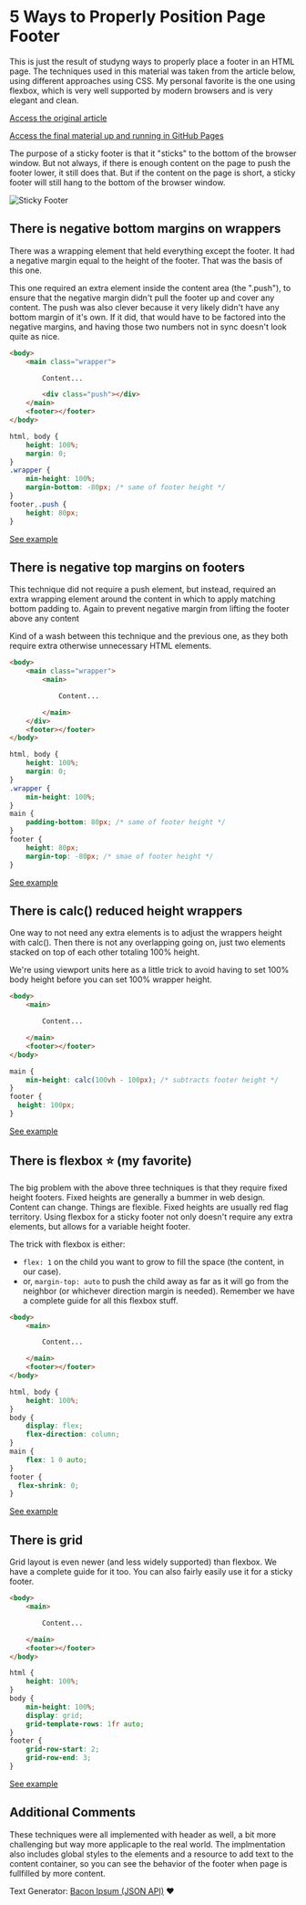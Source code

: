 
# 5 Ways to Properly Position Page Footer

This is just the result of studyng ways to properly place a footer in an HTML page. The techniques used in this material was taken from the article below, using different approaches using CSS. My personal favorite is the one using flexbox, which is very well supported by modern browsers and is very elegant and clean.

[Access the original article](https://css-tricks.com/couple-takes-sticky-footer/)

[Access the final material up and running  in GitHub Pages](https://juliolmuller.github.io/lesson-css-footer-positioning)

The purpose of a sticky footer is that it "sticks" to the bottom of the browser window. But not always, if there is enough content on the page to push the footer lower, it still does that. But if the content on the page is short, a sticky footer will still hang to the bottom of the browser window.

![Sticky Footer](https://css-tricks.com/wp-content/uploads/2016/05/sticky-footer-1.svg)

## There is negative bottom margins on wrappers

There was a wrapping element that held everything except the footer. It had a negative margin equal to the height of the footer. That was the basis of this one.

This one required an extra element inside the content area (the ".push"), to ensure that the negative margin didn't pull the footer up and cover any content. The push was also clever because it very likely didn't have any bottom margin of it's own. If it did, that would have to be factored into the negative margins, and having those two numbers not in sync doesn't look quite as nice.

```html
<body>
    <main class="wrapper">

        Content...

        <div class="push"></div>
    </main>
    <footer></footer>
</body>
```

```css
html, body {
    height: 100%;
    margin: 0;
}
.wrapper {
    min-height: 100%;
    margin-bottom: -80px; /* same of footer height */
}
footer,.push {
    height: 80px;
}
```

[See example](./footer1.html)

## There is negative top margins on footers

This technique did not require a push element, but instead, required an extra wrapping element around the content in which to apply matching bottom padding to. Again to prevent negative margin from lifting the footer above any content

Kind of a wash between this technique and the previous one, as they both require extra otherwise unnecessary HTML elements.

```html
<body>
    <main class="wrapper">
        <main>

            Content...

        </main>
    </div>
    <footer></footer>
</body>
```

```css
html, body {
    height: 100%;
    margin: 0;
}
.wrapper {
    min-height: 100%;
}
main {
    padding-bottom: 80px; /* same of footer height */
}
footer {
    height: 80px;
    margin-top: -80px; /* smae of footer height */
}
```

[See example](./footer2.html)

## There is calc() reduced height wrappers

One way to not need any extra elements is to adjust the wrappers height with calc(). Then there is not any overlapping going on, just two elements stacked on top of each other totaling 100% height.

We're using viewport units here as a little trick to avoid having to set 100% body height before you can set 100% wrapper height.

```html
<body>
    <main>

        Content...

    </main>
    <footer></footer>
</body>
```

```css
main {
    min-height: calc(100vh - 100px); /* subtracts footer height */
}
footer {
  height: 100px;
}
```

[See example](./footer3.html)

## There is flexbox :star: (my favorite)

The big problem with the above three techniques is that they require fixed height footers. Fixed heights are generally a bummer in web design. Content can change. Things are flexible. Fixed heights are usually red flag territory. Using flexbox for a sticky footer not only doesn't require any extra elements, but allows for a variable height footer.

The trick with flexbox is either:

- `flex: 1` on the child you want to grow to fill the space (the content, in our case).
- or, `margin-top: auto` to push the child away as far as it will go from the neighbor (or whichever direction margin is needed).
Remember we have a complete guide for all this flexbox stuff.

```html
<body>
    <main>

        Content...

    </main>
    <footer></footer>
</body>
```

```css
html, body {
    height: 100%;
}
body {
    display: flex;
    flex-direction: column;
}
main {
    flex: 1 0 auto;
}
footer {
  flex-shrink: 0;
}
```

[See example](./footer4.html)

## There is grid

Grid layout is even newer (and less widely supported) than flexbox. We have a complete guide for it too. You can also fairly easily use it for a sticky footer.

```html
<body>
    <main>

        Content...

    </main>
    <footer></footer>
</body>
```

```css
html {
    height: 100%;
}
body {
    min-height: 100%;
    display: grid;
    grid-template-rows: 1fr auto;
}
footer {
    grid-row-start: 2;
    grid-row-end: 3;
}
```

[See example](./footer5.html)

## Additional Comments

These techniques were all implemented with header as well, a bit more challenging but way more applicaple to the real world. The implmentation also includes global styles to the elements and a resource to add text to the content container, so you can see the behavior of the footer when page is fullfilled by more content.

Text Generator: [Bacon Ipsum (JSON API)](https://baconipsum.com/json-api/) :heart:
